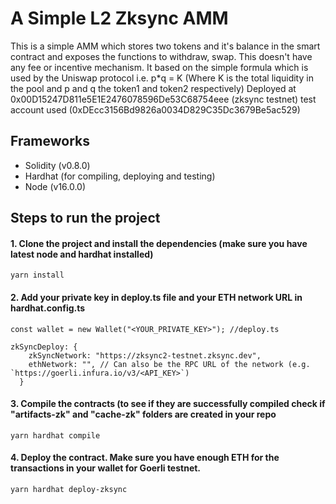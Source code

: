 # A Simple L2 Zksync AMM

This is a simple AMM which stores two tokens and it's balance in the smart contract and exposes the functions to withdraw, swap.
This doesn't have any fee or incentive mechanism.
It based on the simple formula which is used by the Uniswap protocol i.e. p*q = K (Where K is the total liquidity in the pool and p and q the token1 and token2 respectively)
Deployed at 0x00D15247D811e5E1E2476078596De53C68754eee (zksync testnet) test account used (0xDEcc3156Bd9826a0034D829C35Dc3679Be5ac529)

## Frameworks
 - Solidity (v0.8.0)
 - Hardhat (for compiling, deploying and testing)
 - Node (v16.0.0)

## Steps to run the project

#### 1. Clone the project and install the dependencies (make sure you have latest node and hardhat installed)
````
yarn install 
````

#### 2. Add your private key in deploy.ts file and your ETH network URL in hardhat.config.ts
````
const wallet = new Wallet("<YOUR_PRIVATE_KEY>"); //deploy.ts
````
````
zkSyncDeploy: {
    zkSyncNetwork: "https://zksync2-testnet.zksync.dev",
    ethNetwork: "", // Can also be the RPC URL of the network (e.g. `https://goerli.infura.io/v3/<API_KEY>`)
  }
````


#### 3. Compile the contracts (to see if they are successfully compiled check if "artifacts-zk" and "cache-zk" folders are created in your repo
````
yarn hardhat compile
````

#### 4. Deploy the contract. Make sure you have enough ETH for the transactions in your wallet for Goerli testnet.
````
yarn hardhat deploy-zksync
````
